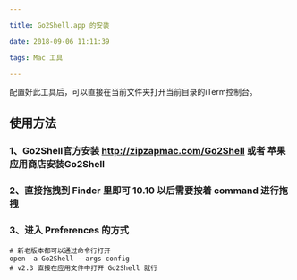 ```yaml
---

title: Go2Shell.app 的安装

date: 2018-09-06 11:11:39

tags: Mac 工具

---
```



配置好此工具后，可以直接在当前文件夹打开当前目录的iTerm控制台。


## 使用方法

### 1、Go2Shell官方安装 http://zipzapmac.com/Go2Shell 或者 苹果应用商店安装Go2Shell


### 2、直接拖拽到 Finder 里即可 10.10 以后需要按着 command 进行拖拽


### 3、进入 Preferences 的方式

```
# 新老版本都可以通过命令行打开
open -a Go2Shell --args config
# v2.3 直接在应用文件中打开 Go2Shell 就行
```

